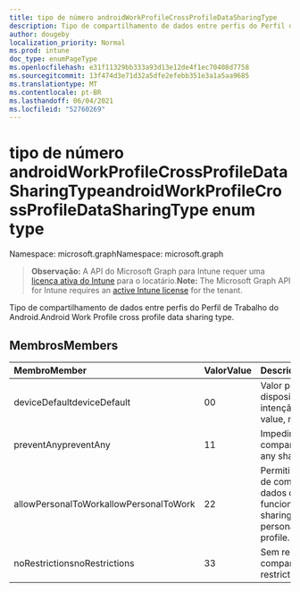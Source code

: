 ```yaml
---
title: tipo de número androidWorkProfileCrossProfileDataSharingType
description: Tipo de compartilhamento de dados entre perfis do Perfil de Trabalho do Android.
author: dougeby
localization_priority: Normal
ms.prod: intune
doc_type: enumPageType
ms.openlocfilehash: e31f11329bb333a93d13e12de4f1ec70408d7758
ms.sourcegitcommit: 13f474d3e71d32a5dfe2efebb351e3a1a5aa9685
ms.translationtype: MT
ms.contentlocale: pt-BR
ms.lasthandoff: 06/04/2021
ms.locfileid: "52760269"
---
```

# <a name="androidworkprofilecrossprofiledatasharingtype-enum-type"></a><span data-ttu-id="6cc03-103">tipo de número androidWorkProfileCrossProfileDataSharingType</span><span class="sxs-lookup"><span data-stu-id="6cc03-103">androidWorkProfileCrossProfileDataSharingType enum type</span></span>

<span data-ttu-id="6cc03-104">Namespace: microsoft.graph</span><span class="sxs-lookup"><span data-stu-id="6cc03-104">Namespace: microsoft.graph</span></span>

> <span data-ttu-id="6cc03-105">**Observação:** A API do Microsoft Graph para Intune requer uma [licença ativa do Intune](https://go.microsoft.com/fwlink/?linkid=839381) para o locatário.</span><span class="sxs-lookup"><span data-stu-id="6cc03-105">**Note:** The Microsoft Graph API for Intune requires an [active Intune license](https://go.microsoft.com/fwlink/?linkid=839381) for the tenant.</span></span>

<span data-ttu-id="6cc03-106">Tipo de compartilhamento de dados entre perfis do Perfil de Trabalho do Android.</span><span class="sxs-lookup"><span data-stu-id="6cc03-106">Android Work Profile cross profile data sharing type.</span></span>

## <a name="members"></a><span data-ttu-id="6cc03-107">Membros</span><span class="sxs-lookup"><span data-stu-id="6cc03-107">Members</span></span>
|<span data-ttu-id="6cc03-108">Membro</span><span class="sxs-lookup"><span data-stu-id="6cc03-108">Member</span></span>|<span data-ttu-id="6cc03-109">Valor</span><span class="sxs-lookup"><span data-stu-id="6cc03-109">Value</span></span>|<span data-ttu-id="6cc03-110">Descrição</span><span class="sxs-lookup"><span data-stu-id="6cc03-110">Description</span></span>|
|:---|:---|:---|
|<span data-ttu-id="6cc03-111">deviceDefault</span><span class="sxs-lookup"><span data-stu-id="6cc03-111">deviceDefault</span></span>|<span data-ttu-id="6cc03-112">0</span><span class="sxs-lookup"><span data-stu-id="6cc03-112">0</span></span>|<span data-ttu-id="6cc03-113">Valor padrão do dispositivo, sem intenção.</span><span class="sxs-lookup"><span data-stu-id="6cc03-113">Device default value, no intent.</span></span>|
|<span data-ttu-id="6cc03-114">preventAny</span><span class="sxs-lookup"><span data-stu-id="6cc03-114">preventAny</span></span>|<span data-ttu-id="6cc03-115">1</span><span class="sxs-lookup"><span data-stu-id="6cc03-115">1</span></span>|<span data-ttu-id="6cc03-116">Impedir qualquer compartilhamento.</span><span class="sxs-lookup"><span data-stu-id="6cc03-116">Prevent any sharing.</span></span>|
|<span data-ttu-id="6cc03-117">allowPersonalToWork</span><span class="sxs-lookup"><span data-stu-id="6cc03-117">allowPersonalToWork</span></span>|<span data-ttu-id="6cc03-118">2</span><span class="sxs-lookup"><span data-stu-id="6cc03-118">2</span></span>|<span data-ttu-id="6cc03-119">Permitir que a solicitação de compartilhamento de dados do perfil pessoal funcione.</span><span class="sxs-lookup"><span data-stu-id="6cc03-119">Allow data sharing request from personal profile to work profile.</span></span>|
|<span data-ttu-id="6cc03-120">noRestrictions</span><span class="sxs-lookup"><span data-stu-id="6cc03-120">noRestrictions</span></span>|<span data-ttu-id="6cc03-121">3</span><span class="sxs-lookup"><span data-stu-id="6cc03-121">3</span></span>|<span data-ttu-id="6cc03-122">Sem restrições de compartilhamento.</span><span class="sxs-lookup"><span data-stu-id="6cc03-122">No restrictions on sharing.</span></span>|




